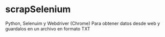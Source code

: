 # scrapSelenium

Python, Selenuim y Webdriver (Chrome)
Para obtener datos desde web y guardalos en un archivo en formato TXT

